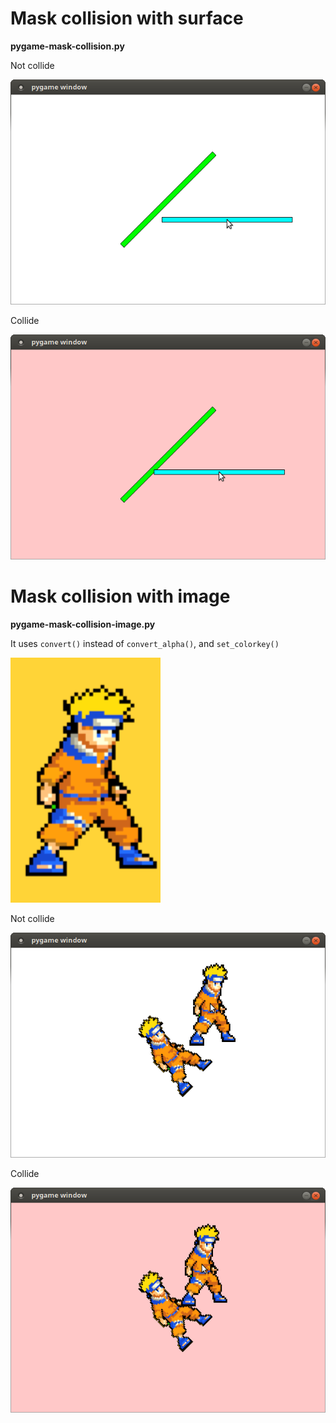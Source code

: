 # Mask collision with surface 

**pygame-mask-collision.py**

Not collide

![#1](images/surface-not-collide.png?raw=true)   

Collide

![#1](images/surface-collide.png?raw=true)   

# Mask collision with image

**pygame-mask-collision-image.py**

It uses `convert()` instead of `convert_alpha()`, and  `set_colorkey()` 

![#1](player.png?raw=true)   

Not collide

![#1](images/image-not-collide.png?raw=true)   

Collide

![#1](images/image-collide.png?raw=true)   


